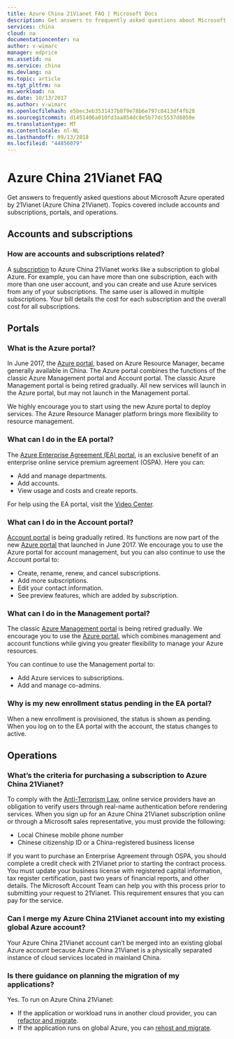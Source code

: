```yaml
---
title: Azure China 21Vianet FAQ | Microsoft Docs
description: Get answers to frequently asked questions about Microsoft Azure operated by 21Vianet (Microsoft Azure). Topics include accounts and subscriptions, portals, and operations.
services: china
cloud: na
documentationcenter: na
author: v-wimarc
manager: edprice
ms.assetid: na
ms.service: china
ms.devlang: na
ms.topic: article
ms.tgt_pltfrm: na
ms.workload: na
ms.date: 10/13/2017
ms.author: v-wimarc
ms.openlocfilehash: e5bec3eb3531437b8f9e78b6e797c8413df4fb28
ms.sourcegitcommit: d1451406a010fd3aa854dc8e5b77dc5537d8050e
ms.translationtype: MT
ms.contentlocale: nl-NL
ms.lasthandoff: 09/13/2018
ms.locfileid: "44856079"
---
```

# <a name="azure-china-21vianet-faq"></a>Azure China 21Vianet FAQ
Get answers to frequently asked questions about Microsoft Azure operated by 21Vianet (Azure China 21Vianet). Topics covered include accounts and subscriptions, portals, and operations.

## <a name="accounts-and-subscriptions"></a>Accounts and subscriptions
### <a name="how-are-accounts-and-subscriptions-related"></a>How are accounts and subscriptions related?
A [subscription](https://www.azure.cn/support/faq/#What-is-the-relationship-between-accounts-and-subscriptions) to Azure China 21Vianet works like a subscription to global Azure. For example, you can have more than one subscription, each with more than one user account, and you can create and use Azure services from any of your subscriptions. The same user is allowed in multiple subscriptions. Your bill details the cost for each subscription and the overall cost for all subscriptions.

## <a name="portals"></a>Portals
### <a name="what-is-the-azure-portal"></a>What is the Azure portal?
In June 2017, the [Azure portal](https://portal.azure.cn), based on Azure Resource Manager, became generally available in China. The Azure portal combines the functions of the classic Azure Management portal and Account portal. The classic Azure Management portal is being retired gradually. All new services will launch in the Azure portal, but may not launch in the Management portal.

We highly encourage you to start using the new Azure portal to deploy services. The Azure Resource Manager platform brings more flexibility to resource management.

### <a name="what-can-i-do-in-the-ea-portal"></a>What can I do in the EA portal?
The [Azure Enterprise Agreement (EA) portal](https://ea.azure.cn/), is an exclusive benefit of an enterprise online service premium agreement (OSPA). Here you can:
- Add and manage departments.
- Add accounts.
- View usage and costs and create reports.

For help using the EA portal, visit the [Video Center](https://www.azure.cn/video-center/).

### <a name="what-can-i-do-in-the-account-portal"></a>What can I do in the Account portal?
[Account portal](https://account.windowsazure.cn/) is being gradually retired. Its functions are now part of the new [Azure portal](https://portal.azure.cn/) that launched in June 2017. We encourage you to use the Azure portal for account management, but you can also continue to use the Account portal to:
- Create, rename, renew, and cancel subscriptions.
- Add more subscriptions.
- Edit your contact information.
- See preview features, which are added by subscription.

### <a name="what-can-i-do-in-the-management-portal"></a>What can I do in the Management portal?
The classic [Azure Management portal](https://manage.windowsazure.cn/) is being retired gradually. We encourage you to use the [Azure portal](https://portal.azure.cn/), which combines management and account functions while giving you greater flexibility to manage your Azure resources.

You can continue to use the Management portal to:
- Add Azure services to subscriptions.
- Add and manage co-admins.

### <a name="why-is-my-new-enrollment-status-pending-in-the-ea-portal"></a>Why is my new enrollment status pending in the EA portal?
When a new enrollment is provisioned, the status is shown as pending. When you log on to the EA portal with the account, the status changes to active.

## <a name="operations"></a>Operations
### <a name="whats-the-criteria-for-purchasing-a-subscription-to-azure-china-21vianet"></a>What’s the criteria for purchasing a subscription to Azure China 21Vianet?
To comply with the [Anti-Terrorism Law](http://www.gov.cn/zhengce/2015-12/28/content_5029899.htm), online service providers have an obligation to verify users through real-name authentication before rendering services. When you sign up for an Azure China 21Vianet subscription online or through a Microsoft sales representative, you must provide the following:
- Local Chinese mobile phone number
- Chinese citizenship ID or a China-registered business license 

If you want to purchase an Enterprise Agreement through OSPA, you should complete a credit check with 21Vianet prior to starting the contract process. You must update your business license with registered capital information, tax register certification, past two years of financial reports, and other details. The Microsoft Account Team can help you with this process prior to submitting your request to 21Vianet. This requirement ensures that you can pay for the service. 

### <a name="can-i-merge-my-azure-china-21vianet-account-into-my-existing-global-azure-account"></a>Can I merge my Azure China 21Vianet account into my existing global Azure account?
Your Azure China 21Vianet account can’t be merged into an existing global Azure account because Azure China 21Vianet is a physically separated instance of cloud services located in mainland China.

### <a name="is-there-guidance-on-planning-the-migration-of-my-applications"></a>Is there guidance on planning the migration of my applications?
Yes. To run on Azure China 21Vianet:
- If the application or workload runs in another cloud provider, you can [refactor and migrate](/azure/china/china-how-to-refactor).
- If the application runs on global Azure, you can [rehost and migrate](/azure/china/china-how-to-rehost).






